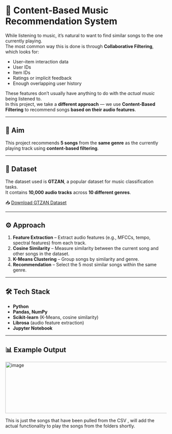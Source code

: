 # 🎵 Content-Based Music Recommendation System

While listening to music, it’s natural to want to find similar songs to the one currently playing.  
The most common way this is done is through **Collaborative Filtering**, which looks for:

* User–item interaction data  
* User IDs  
* Item IDs  
* Ratings or implicit feedback  
* Enough overlapping user history  

These features don’t usually have anything to do with the *actual music* being listened to.  
In this project, we take a **different approach** — we use **Content-Based Filtering** to recommend songs **based on their audio features**.

---

## 🎯 Aim
This project recommends **5 songs** from the **same genre** as the currently playing track using **content-based filtering**.

---

## 📂 Dataset
The dataset used is **GTZAN**, a popular dataset for music classification tasks.  
It contains **10,000 audio tracks** across **10 different genres**.  

📥 [Download GTZAN Dataset](https://www.kaggle.com/datasets/andradaolteanu/gtzan-dataset-music-genre-classification)

---

## ⚙️ Approach
1. **Feature Extraction** – Extract audio features (e.g., MFCCs, tempo, spectral features) from each track.
2. **Cosine Similarity** – Measure similarity between the current song and other songs in the dataset.
3. **K-Means Clustering** – Group songs by similarity and genre.
4. **Recommendation** – Select the 5 most similar songs within the same genre.

---

## 🛠 Tech Stack
- **Python**
- **Pandas, NumPy**
- **Scikit-learn** (K-Means, cosine similarity)
- **Librosa** (audio feature extraction)
- **Jupyter Notebook**

---

## 📊 Example Output
<img width="661" height="161" alt="image" src="https://github.com/user-attachments/assets/c973d809-775e-4cac-95a0-a05e83c80906" />

This is just the songs that have been pulled from the CSV , will add the actual functionality to play the songs from the folders shortly.




